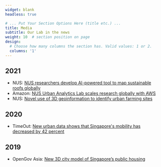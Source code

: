 ```yaml
---
widget: blank
headless: true

# ... Put Your Section Options Here (title etc.) ...
title: Media
subtitle: Our Lab in the news
weight: 10  # section position on page
design:
  # Choose how many columns the section has. Valid values: 1 or 2.
  columns: '1'
---
```


## 2021

* NUS: [NUS researchers develop AI-powered tool to map sustainable roofs globally](https://news.nus.edu.sg/nus-researchers-develop-ai-powered-tool-to-map-sustainable-roofs-globally/)
* Amazon: [NUS Urban Analytics Lab scales research globally with AWS](https://aws.amazon.com/blogs/publicsector/nus-urban-analytics-lab-scales-research-globally-aws/)
* NUS: [Novel use of 3D geoinformation to identify urban farming sites](https://news.nus.edu.sg/novel-use-of-3d-geoinformation-to-identify-urban-farming-sites/)

## 2020

* TimeOut: [New urban data shows that Singapore's mobility has decreased by 42 percent](https://www.timeout.com/singapore/news/new-urban-data-shows-that-singapores-mobility-has-decreased-by-42-percent-041520)

## 2019

* OpenGov Asia: [New 3D city model of Singapore’s public housing](https://opengovasia.com/new-3d-city-model-of-singapores-public-housing/)